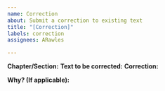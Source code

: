 ```yaml
---
name: Correction
about: Submit a correction to existing text
title: "[Correction]"
labels: correction
assignees: ARawles

---
```


**Chapter/Section:**
**Text to be corrected:**
**Correction:**

**Why? (If applicable):**
